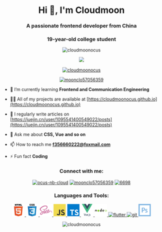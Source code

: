 <h1 align="center">Hi 👋, I'm Cloudmoon</h1>
<h3 align="center">A passionate frontend developer from China</h3>
<h3 align="center">19-year-old college student</h3>

<p align="center"> <img src="https://wakatime.com/badge/user/73455cc8-f996-4e02-8893-aae0c93d291c.svg" alt="cloudmoonocus" /></p>
<p align="center"> <a href="https://wakatime.com"><img src="https://wakatime.com/share/@Cloudmoon/82a7d687-5691-4470-a027-a058186d7469.png" /></a></p>
<p align="center"> <a href="https://github.com/ryo-ma/github-profile-trophy"><img src="https://github-profile-trophy.vercel.app/?username=cloudmoonocus" alt="cloudmoonocus" /></a> </p>

<p align="center"> <a href="https://twitter.com/moonclo57056359" target="blank"><img src="https://img.shields.io/twitter/follow/moonclo57056359?logo=twitter&style=for-the-badge" alt="moonclo57056359" /></a> </p>

- 🌱 I’m currently learning **Frontend and Communication Engineering**

- 👨‍💻 All of my projects are available at [https://cloudmoonocus.github.io](https://cloudmoonocus.github.io)

- 📝 I regularly write articles on [https://juejin.cn/user/1095541400549022/posts](https://juejin.cn/user/1095541400549022/posts)

- 💬 Ask me about **CSS, Vue and so on**

- 📫 How to reach me **f356660222@foxmail.com**

- ⚡ Fun fact **Coding**

<h3 align="center">Connect with me:</h3>
<p align="center">
<a href="https://codepen.io/ocus-nb-cloud" target="blank"><img align="center" src="https://raw.githubusercontent.com/rahuldkjain/github-profile-readme-generator/master/src/images/icons/Social/codepen.svg" alt="ocus-nb-cloud" height="30" width="40" /></a>
<a href="https://twitter.com/moonclo57056359" target="blank"><img align="center" src="https://raw.githubusercontent.com/rahuldkjain/github-profile-readme-generator/master/src/images/icons/Social/twitter.svg" alt="moonclo57056359" height="30" width="40" /></a>
<a href="https://discord.gg/6698" target="blank"><img align="center" src="https://raw.githubusercontent.com/rahuldkjain/github-profile-readme-generator/master/src/images/icons/Social/discord.svg" alt="6698" height="30" width="40" /></a>
</p>

<h3 align="center">Languages and Tools:</h3>
<p align="center"><a href="https://www.w3.org/html/" target="_blank" rel="noreferrer">
    <img
        src="https://raw.githubusercontent.com/devicons/devicon/master/icons/html5/html5-original-wordmark.svg"
        alt="html5"
        width="40"
        height="40"
    />
</a>
<a href="https://www.w3schools.com/css/" target="_blank" rel="noreferrer">
    <img
        src="https://raw.githubusercontent.com/devicons/devicon/master/icons/css3/css3-original-wordmark.svg"
        alt="css3"
        width="40"
        height="40"
    />
</a>
<a href="https://sass-lang.com" target="_blank" rel="noreferrer">
    <img
        src="https://raw.githubusercontent.com/devicons/devicon/master/icons/sass/sass-original.svg"
        alt="sass"
        width="40"
        height="40"
    />
</a>
<a href="https://developer.mozilla.org/en-US/docs/Web/JavaScript" target="_blank" rel="noreferrer">
    <img
        src="https://raw.githubusercontent.com/devicons/devicon/master/icons/javascript/javascript-original.svg"
        alt="javascript"
        width="40"
        height="40"
    />
</a>
<a href="https://www.typescriptlang.org/" target="_blank" rel="noreferrer">
    <img
        src="https://raw.githubusercontent.com/devicons/devicon/master/icons/typescript/typescript-original.svg"
        alt="typescript"
        width="40"
        height="40"
    />
</a>
<a href="https://vuejs.org/" target="_blank" rel="noreferrer">
    <img
        src="https://raw.githubusercontent.com/devicons/devicon/master/icons/vuejs/vuejs-original-wordmark.svg"
        alt="vuejs"
        width="40"
        height="40"
    />
</a>
<a href="https://nodejs.org" target="_blank" rel="noreferrer">
    <img
        src="https://raw.githubusercontent.com/devicons/devicon/master/icons/nodejs/nodejs-original-wordmark.svg"
        alt="nodejs"
        width="40"
        height="40"
    />
</a>
<a href="https://flutter.dev" target="_blank" rel="noreferrer">
    <img src="https://www.vectorlogo.zone/logos/flutterio/flutterio-icon.svg" alt="flutter" width="40" height="40" />
</a>
<a href="https://git-scm.com/" target="_blank" rel="noreferrer">
    <img src="https://www.vectorlogo.zone/logos/git-scm/git-scm-icon.svg" alt="git" width="40" height="40" />
</a>
<a href="https://www.photoshop.com/en" target="_blank" rel="noreferrer">
    <img
        src="https://raw.githubusercontent.com/devicons/devicon/master/icons/photoshop/photoshop-line.svg"
        alt="photoshop"
        width="40"
        height="40"
    />
</a>
</p>

<p align="center"><img src="https://github-readme-streak-stats.herokuapp.com/?user=cloudmoonocus&" alt="cloudmoonocus" /></p>
